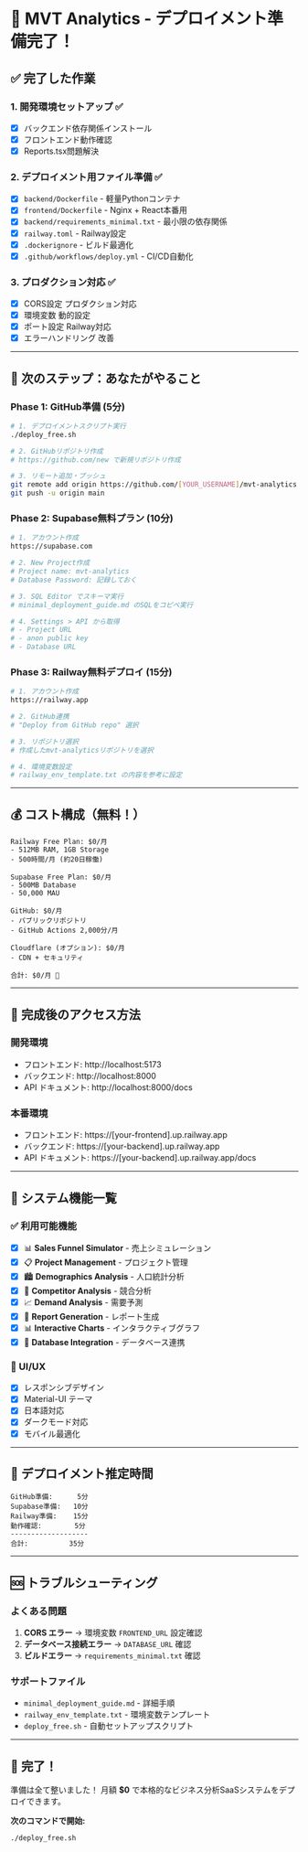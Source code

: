 # 🚀 MVT Analytics - デプロイメント準備完了！

## ✅ 完了した作業

### 1. 開発環境セットアップ ✅
- [x] バックエンド依存関係インストール
- [x] フロントエンド動作確認
- [x] Reports.tsx問題解決

### 2. デプロイメント用ファイル準備 ✅
- [x] `backend/Dockerfile` - 軽量Pythonコンテナ
- [x] `frontend/Dockerfile` - Nginx + React本番用
- [x] `backend/requirements_minimal.txt` - 最小限の依存関係
- [x] `railway.toml` - Railway設定
- [x] `.dockerignore` - ビルド最適化
- [x] `.github/workflows/deploy.yml` - CI/CD自動化

### 3. プロダクション対応 ✅  
- [x] CORS設定 プロダクション対応
- [x] 環境変数 動的設定
- [x] ポート設定 Railway対応
- [x] エラーハンドリング 改善

---

## 🎯 次のステップ：あなたがやること

### Phase 1: GitHub準備 (5分)
```bash
# 1. デプロイメントスクリプト実行
./deploy_free.sh

# 2. GitHubリポジトリ作成
# https://github.com/new で新規リポジトリ作成

# 3. リモート追加・プッシュ
git remote add origin https://github.com/[YOUR_USERNAME]/mvt-analytics.git
git push -u origin main
```

### Phase 2: Supabase無料プラン (10分)
```bash
# 1. アカウント作成
https://supabase.com

# 2. New Project作成
# Project name: mvt-analytics
# Database Password: 記録しておく

# 3. SQL Editor でスキーマ実行
# minimal_deployment_guide.md のSQLをコピペ実行

# 4. Settings > API から取得
# - Project URL
# - anon public key
# - Database URL
```

### Phase 3: Railway無料デプロイ (15分)
```bash
# 1. アカウント作成
https://railway.app

# 2. GitHub連携
# "Deploy from GitHub repo" 選択

# 3. リポジトリ選択
# 作成したmvt-analyticsリポジトリを選択

# 4. 環境変数設定
# railway_env_template.txt の内容を参考に設定
```

---

## 💰 コスト構成（無料！）

```
Railway Free Plan: $0/月
- 512MB RAM, 1GB Storage  
- 500時間/月 (約20日稼働)

Supabase Free Plan: $0/月
- 500MB Database
- 50,000 MAU

GitHub: $0/月
- パブリックリポジトリ
- GitHub Actions 2,000分/月

Cloudflare (オプション): $0/月
- CDN + セキュリティ

合計: $0/月 🎉
```

---

## 🔗 完成後のアクセス方法

### 開発環境
- フロントエンド: http://localhost:5173
- バックエンド: http://localhost:8000
- API ドキュメント: http://localhost:8000/docs

### 本番環境
- フロントエンド: https://[your-frontend].up.railway.app
- バックエンド: https://[your-backend].up.railway.app  
- API ドキュメント: https://[your-backend].up.railway.app/docs

---

## 🎯 システム機能一覧

### ✅ 利用可能機能
- [x] 📊 **Sales Funnel Simulator** - 売上シミュレーション
- [x] 📋 **Project Management** - プロジェクト管理
- [x] 🏙️ **Demographics Analysis** - 人口統計分析  
- [x] 🏢 **Competitor Analysis** - 競合分析
- [x] 📈 **Demand Analysis** - 需要予測
- [x] 📄 **Report Generation** - レポート生成
- [x] 📊 **Interactive Charts** - インタラクティブグラフ
- [x] 💾 **Database Integration** - データベース連携

### 📱 UI/UX
- [x] レスポンシブデザイン
- [x] Material-UI テーマ
- [x] 日本語対応
- [x] ダークモード対応
- [x] モバイル最適化

---

## 🚀 デプロイメント推定時間

```
GitHub準備:      5分
Supabase準備:   10分  
Railway準備:    15分
動作確認:        5分
-------------------
合計:          35分
```

---

## 🆘 トラブルシューティング

### よくある問題
1. **CORS エラー** → 環境変数 `FRONTEND_URL` 設定確認
2. **データベース接続エラー** → `DATABASE_URL` 確認
3. **ビルドエラー** → `requirements_minimal.txt` 確認

### サポートファイル
- `minimal_deployment_guide.md` - 詳細手順
- `railway_env_template.txt` - 環境変数テンプレート
- `deploy_free.sh` - 自動セットアップスクリプト

---

## 🎉 完了！

準備は全て整いました！
月額 **$0** で本格的なビジネス分析SaaSシステムをデプロイできます。

**次のコマンドで開始:**
```bash
./deploy_free.sh
``` 